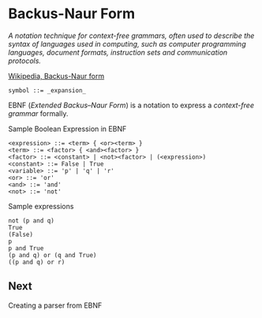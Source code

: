 Backus-Naur Form
================

_A notation technique for context-free grammars, often used to describe the syntax of languages used in computing, 
such as computer programming languages, document formats, instruction sets and communication protocols._

[Wikipedia, Backus-Naur form](https://en.wikipedia.org/wiki/Backus%E2%80%93Naur_form)

    symbol ::= _expansion_

EBNF (*Extended Backus–Naur Form*) is a notation to express a _context-free grammar_ formally.

Sample Boolean Expression in EBNF

    <expression> ::= <term> { <or><term> }
    <term> ::= <factor> { <and><factor> }
    <factor> ::= <constant> | <not><factor> | (<expression>)
    <constant> ::= False | True
    <variable> ::= 'p' | 'q' | 'r' 
    <or> ::= 'or'
    <and> ::= 'and'
    <not> ::= 'not'
    
Sample expressions 

    not (p and q)
    True
    (False)
    p
    p and True
    (p and q) or (q and True)
    ((p and q) or r)

Next
----

Creating a parser from EBNF